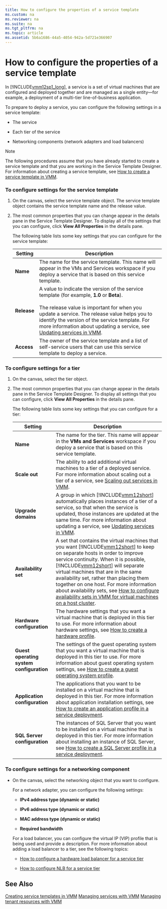 ```yaml
---
title: How to configure the properties of a service template
ms.custom: na
ms.reviewer: na
ms.suite: na
ms.tgt_pltfrm: na
ms.topic: article
ms.assetid: 5b6a1686-44a5-4054-942a-5d721e366907
---
```

# How to configure the properties of a service template
In [!INCLUDE[vmm12sp1_long](Token/vmm12sp1_long_md.md)], a service is a set of virtual machines that are configured and deployed together and are managed as a single entity—for example, a deployment of a multi\-tier line\-of\-business application.

To prepare to deploy a service, you can configure the following settings in a service template:

-   The service

-   Each tier of the service

-   Networking components \(network adapters and load balancers\)

> [!NOTE]
> The following procedures assume that you have already started to create a service template and that you are working in the Service Template Designer. For information about creating a service template, see [How to create a service template in VMM](How-to-create-a-service-template-in-VMM.md).

### To configure settings for the service template

1.  On the canvas, select the service template object. The service template object contains the service template name and the release value.

2.  The most common properties that you can change appear in the details pane in the Service Template Designer. To display all of the settings that you can configure, click **View All Properties** in the details pane.

    The following table lists some key settings that you can configure for the service template:

    |Setting|Description|
    |-----------|---------------|
    |**Name**|The name for the service template. This name will appear in the VMs and Services workspace if you deploy a service that is based on this service template.|
    |**Release**|A value to indicate the version of the service template \(for example, **1.0** or **Beta**\).<br /><br />The release value is important for when you update a service. The release value helps you to identify the version of the service template. For more information about updating a service, see [Updating services in VMM](Updating-services-in-VMM.md).|
    |**Access**|The owner of the service template and a list of self\-service users that can use this service template to deploy a service.|

### To configure settings for a tier

1.  On the canvas, select the tier object.

2.  The most common properties that you can change appear in the details pane in the Service Template Designer. To display all settings that you can configure, click **View All Properties** in the details pane.

    The following table lists some key settings that you can configure for a tier:

    |Setting|Description|
    |-----------|---------------|
    |**Name**|The name for the tier. This name will appear in the **VMs and Services** workspace if you deploy a service that is based on this service template.|
    |**Scale out**|The ability to add additional virtual machines to a tier of a deployed service. For more information about scaling out a tier of a service, see [Scaling out services in VMM](Scaling-out-services-in-VMM.md).|
    |**Upgrade domains**|A group in which [!INCLUDE[vmm12short](Token/vmm12short_md.md)] automatically places instances of a tier of a service, so that when the service is updated, those instances are updated at the same time. For more information about updating a service, see [Updating services in VMM](Updating-services-in-VMM.md).|
    |**Availability set**|A set that contains the virtual machines that you want [!INCLUDE[vmm12short](Token/vmm12short_md.md)] to keep on separate hosts in order to improve service continuity. When it is possible, [!INCLUDE[vmm12short](Token/vmm12short_md.md)] will separate virtual machines that are in the same availability set, rather than placing them together on one host. For more information about availability sets, see [How to configure availability sets in VMM for virtual machines on a host cluster](How-to-configure-availability-sets-in-VMM-for-virtual-machines-on-a-host-cluster.md).|
    |**Hardware configuration**|The hardware settings that you want a virtual machine that is deployed in this tier to use. For more information about hardware settings, see [How to create a hardware profile](How-to-create-a-hardware-profile.md).|
    |**Guest operating system configuration**|The settings of the guest operating system that you want a virtual machine that is deployed in this tier to use. For more information about guest operating system settings, see [How to create a guest operating system profile](How-to-create-a-guest-operating-system-profile.md).|
    |**Application configuration**|The applications that you want to be installed on a virtual machine that is deployed in this tier. For more information about application installation settings, see [How to create an application profile in a service deployment](How-to-create-an-application-profile-in-a-service-deployment.md).|
    |**SQL Server configuration**|The instances of SQL Server that you want to be installed on a virtual machine that is deployed in this tier. For more information about installing an instance of SQL Server, see [How to create a SQL Server profile in a service deployment](How-to-create-a-SQL-Server-profile-in-a-service-deployment.md).|

### To configure settings for a networking component

-   On the canvas, select the networking object that you want to configure.

    For a network adapter, you can configure the following settings:

    -   **IPv4 address type \(dynamic or static\)**

    -   **IPv6 address type \(dynamic or static\)**

    -   **MAC address type \(dynamic or static\)**

    -   **Required bandwidth**

    For a load balancer, you can configure the virtual IP \(VIP\) profile that is being used and provide a description. For more information about adding a load balancer to a tier, see the following topics:

    -   [How to configure a hardware load balancer for a service tier](How-to-configure-a-hardware-load-balancer-for-a-service-tier.md)

    -   [How to configure NLB for a service tier](How-to-configure-NLB-for-a-service-tier.md)

## See Also
[Creating service templates in VMM](Creating-service-templates-in-VMM.md)
[Managing services with VMM](Managing-services-with-VMM.md)
[Managing tenant resources with VMM](Managing-tenant-resources-with-VMM.md)


